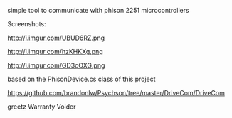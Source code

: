 simple tool to communicate with phison 2251 microcontrollers


Screenshots:

http://i.imgur.com/UBUD6RZ.png

http://i.imgur.com/hzKHKXg.png

http://i.imgur.com/GD3oOXG.png


based on the PhisonDevice.cs class of this project

https://github.com/brandonlw/Psychson/tree/master/DriveCom/DriveCom

greetz Warranty Voider